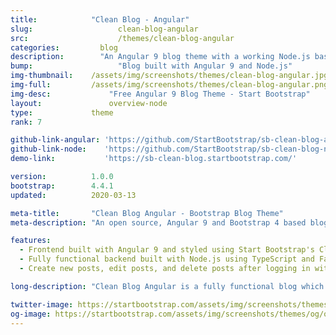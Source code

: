 ```yaml
---
title:            "Clean Blog - Angular"
slug:			        clean-blog-angular
src:			        /themes/clean-blog-angular
categories:		    blog
description:	    "An Angular 9 blog theme with a working Node.js based backend based on Start Bootstrap's Clean Blog theme"
bump:			        "Blog built with Angular 9 and Node.js"
img-thumbnail:    /assets/img/screenshots/themes/clean-blog-angular.jpg
img-full:         /assets/img/screenshots/themes/clean-blog-angular.png
img-desc:		      "Free Angular 9 Blog Theme - Start Bootstrap"
layout:			      overview-node
type:             theme
rank: 7

github-link-angular: 'https://github.com/StartBootstrap/sb-clean-blog-angular/'
github-link-node:    'https://github.com/StartBootstrap/sb-clean-blog-node/'
demo-link:           'https://sb-clean-blog.startbootstrap.com/'

version:          1.0.0
bootstrap:        4.4.1
updated:          2020-03-13

meta-title:       "Clean Blog Angular - Bootstrap Blog Theme"
meta-description: "An open source, Angular 9 and Bootstrap 4 based blog theme with a working Node.js backend. Create a working blog with Angular 9 and Bootstrap 4 with Start Bootstrap's Clean Blog Angular version!"

features:
  - Frontend built with Angular 9 and styled using Start Bootstrap's Clean Blog theme
  - Fully functional backend built with Node.js using TypeScript and Fastify
  - Create new posts, edit posts, and delete posts after logging in with an admin password you can set

long-description: "Clean Blog Angular is a fully functional blog which uses the styling from the Clean Blog theme along with an Angular 9 based frontend and a Node.js based backend. With this project, you can create a simple blog that allows you to login as an admin, create new blog posts, edit blog posts, and delete blog posts."

twitter-image: https://startbootstrap.com/assets/img/screenshots/themes/twitter/twitter-clean-blog-angular.png
og-image: https://startbootstrap.com/assets/img/screenshots/themes/og/og-clean-blog-angular.png
---
```

